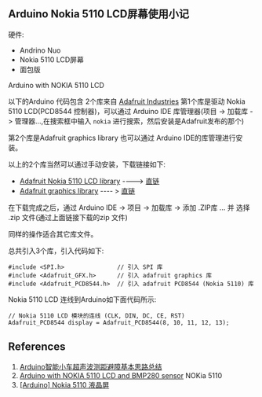 

## Arduino Nokia 5110 LCD屏幕使用小记

硬件:

* Andrino Nuo 
* Nokia 5110 LCD屏幕
* 面包版

Arduino with NOKIA 5110 LCD 

以下的Arduino 代码包含 2个库来自 [Adafruit Industries](https://www.adafruit.com/)
第1个库是驱动 Nokia 5110 LCD(PCD8544 控制器)，可以通过 Arduino IDE 库管理器(项目 -> 加载库 -> 管理器...,在搜索框中输入 `nokia` 进行搜索，然后安装是Adafruit发布的那个)

第2个库是Adafruit graphics library 也可以通过 Arduino IDE的库管理进行安装。

以上的2个库当然可以通过手动安装，下载链接如下:
* [Adafruit Nokia 5110 LCD library](https://github.com/adafruit/Adafruit-PCD8544-Nokia-5110-LCD-library)  ----> [直链](https://github.com/adafruit/Adafruit-PCD8544-Nokia-5110-LCD-library/archive/master.zip)
* [Adafruit graphics library](https://github.com/adafruit/Adafruit-GFX-Library)  ---- > [直链](https://github.com/adafruit/Adafruit-GFX-Library/archive/master.zip)

在下载完成之后，通过 Arduino IDE -> 项目 -> 加载库 -> 添加 .ZIP库 ... 并 选择 .zip 文件(通过上面链接下载的zip 文件)

同样的操作适合其它库文件。

总共引入3个库，引入代码如下:

```
#include <SPI.h>               // 引入 SPI 库
#include <Adafruit_GFX.h>      // 引入 adafruit graphics 库
#include <Adafruit_PCD8544.h>  // 引入 adafruit PCD8544 (Nokia 5110) 库
```



Nokia 5110 LCD 连线到Arduino如下面代码所示:

```
// Nokia 5110 LCD 模块的连线 (CLK, DIN, DC, CE, RST)
Adafruit_PCD8544 display = Adafruit_PCD8544(8, 10, 11, 12, 13);
```



## References

1. [Arduino智能小车超声波测距避障基本思路总结](https://blog.csdn.net/qq_42158309/article/details/80698211)
2. [Arduino with NOKIA 5110 LCD and BMP280 sensor](https://simple-circuit.com/arduino-bmp280-nokia-5110-lcd/) NOKia 5110
3. [[Arduino] Nokia 5110 液晶屏](https://www.jianshu.com/p/8979f3c13c30)